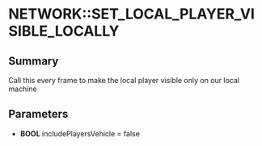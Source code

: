 # NETWORK::SET_LOCAL_PLAYER_VISIBLE_LOCALLY

## Summary
Call this every frame to make the local player visible only on our local machine

## Parameters
* **BOOL** includePlayersVehicle = false